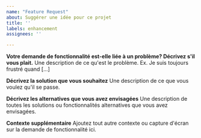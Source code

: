 ```yaml
---
name: "Feature Request"
about: Suggérer une idée pour ce projet
title: ''
labels: enhancement
assignees: ''

---
```


**Votre demande de fonctionnalité est-elle liée à un problème? Décrivez s'il vous plait.**
Une description de ce qu'est le problème. Ex. Je suis toujours frustré quand [...]

**Décrivez la solution que vous souhaitez**
Une description de ce que vous voulez qu'il se passe.

**Décrivez les alternatives que vous avez envisagées**
Une description de toutes les solutions ou fonctionnalités alternatives que vous avez envisagées.

**Contexte supplémentaire**
Ajoutez tout autre contexte ou capture d'écran sur la demande de fonctionnalité ici.